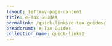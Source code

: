```yaml
---
layout: leftnav-page-content
title: e-Tax Guides
permalink: /quick-links/e-tax-guides/
breadcrumb: e-Tax Guides
collection_name: quick-links2
---
```

